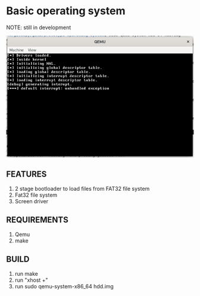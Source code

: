 # Basic operating system
NOTE: still in development

![Alt text](basic_operating_system_screenshot.png?raw=true "OS image")

## FEATURES
1. 2 stage bootloader to load files from FAT32 file system
2. Fat32 file system
3. Screen driver


## REQUIREMENTS
1. Qemu
2. make

## BUILD
1. run make
2. run "xhost +"
3. run sudo qemu-system-x86_64 hdd.img
